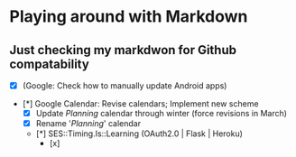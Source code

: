 #  Playing around with Markdown
## Just checking my markdwon for Github compatability

- [x] \(Google: Check how to manually update Android apps\)

- [*] Google Calendar: Revise calendars; Implement new scheme
  - [x] Update _Planning_ calendar through winter (force revisions in March)
  - [x] Rename '_Planning_' calendar
  
  - [*] SES::Timing.Is::Learning (OAuth2.0 | Flask | Heroku)
    - [x] 
